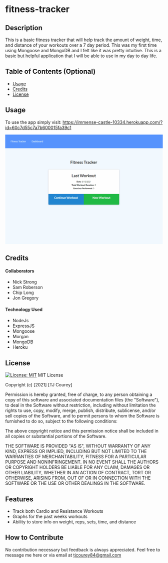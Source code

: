 # fitness-tracker

## Description

This is a basic fitness tracker that will help track the amount of weight, time, and distance of your workouts over a 7 day period. This was my first time using Mongoose and MongoDB and I felt like it was pretty intuitive. This is a basic but helpful application that I will be able to use in my day to day life.

## Table of Contents (Optional)

- [Usage](#usage)
- [Credits](#credits)
- [License](#license)

## Usage

To use the app simply visit: https://immense-castle-10334.herokuapp.com/?id=60c7d55c7a7b600015fa39c1

![alt text](./public/image/fitness-tracker.gif)

## Credits

#### Collaborators

- Nick Strong
- Sam Roberson
- Chip Long
- Jon Gregory

#### Technology Used

- NodeJs
- ExpressJS
- Mongoose
- Morgan
- MongoDB
- Heroku

## License

[![License: MIT](https://img.shields.io/badge/License-MIT-yellow.svg)](https://opensource.org/licenses/MIT)
MIT License

Copyright (c) [2021] [TJ Courey]

Permission is hereby granted, free of charge, to any person obtaining a copy
of this software and associated documentation files (the "Software"), to deal
in the Software without restriction, including without limitation the rights
to use, copy, modify, merge, publish, distribute, sublicense, and/or sell
copies of the Software, and to permit persons to whom the Software is
furnished to do so, subject to the following conditions:

The above copyright notice and this permission notice shall be included in all
copies or substantial portions of the Software.

THE SOFTWARE IS PROVIDED "AS IS", WITHOUT WARRANTY OF ANY KIND, EXPRESS OR
IMPLIED, INCLUDING BUT NOT LIMITED TO THE WARRANTIES OF MERCHANTABILITY,
FITNESS FOR A PARTICULAR PURPOSE AND NONINFRINGEMENT. IN NO EVENT SHALL THE
AUTHORS OR COPYRIGHT HOLDERS BE LIABLE FOR ANY CLAIM, DAMAGES OR OTHER
LIABILITY, WHETHER IN AN ACTION OF CONTRACT, TORT OR OTHERWISE, ARISING FROM,
OUT OF OR IN CONNECTION WITH THE SOFTWARE OR THE USE OR OTHER DEALINGS IN THE
SOFTWARE.

## Features

- Track both Cardio and Resistance Workouts
- Graphs for the past weeks workouts
- Ability to store info on weight, reps, sets, time, and distance

## How to Contribute

No contribution necessary but feedback is always appreciated. Feel free to message me here or via email at tjcourey84@gmail.com
